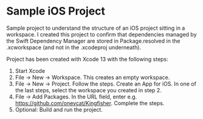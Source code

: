# Sample iOS Project
Sample project to understand the structure of an iOS project sitting in a workspace. I created this project to confirm that dependencies managed by the Swift Dependency Manager are stored in Package.resolved in the .xcworkspace (and not in the .xcodeproj underneath).

Project has been created with Xcode 13 with the following steps:
1. Start Xcode
2. File -> New -> Workspace. This creates an empty workspace.
3. File -> New -> Project. Follow the steps. Create an App for iOS. In one of the last steps, select the workspace you created in step 2.
4. File -> Add Packages. In the URL field, enter e.g. https://github.com/onevcat/Kingfisher. Complete the steps.
5. Optional: Build and run the project.
